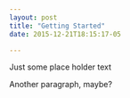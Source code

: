 ```yaml
---
layout: post
title: "Getting Started"
date: 2015-12-21T18:15:17-05

---
```

Just some place holder text

Another paragraph, maybe?
